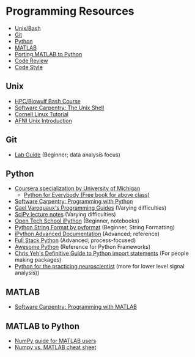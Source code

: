 # Programming Resources

- [Unix/Bash](#unix)
- [Git](#git)
- [Python](#python)
- [MATLAB](#matlab)
- [Porting MATLAB to Python](#matlab-to-python)
- [Code Review][code_review]
- [Code Style][style]

## Unix

- [HPC/Biowulf Bash Course][hpc_bash]
- [Software Carpentry: The Unix Shell][swc_shell]
- [Cornell Linux Tutorial][cornell_linux]
- [AFNI Unix Introduction][afni_unix]

## Git

- [Lab Guide][lab_git] (Beginner; data analysis focus)

## Python

- [Coursera specialization by University of Michigan][um_python]
  - [Python for Everybody (Free book for above class)][p4e]
- [Software Carpentry: Programming with Python][swc_python]
- [Gael Varoquaux's Programming Guides][gv_python] (Varying difficulties)
- [SciPy lecture notes][sp_lecture] (Varying difficulties)
- [Open Tech School iPython][ots_ipyth] (Beginner, notebooks)
- [Python String Format by pyformat][pystr] (Beginner, String Formatting)
- [iPython Advanced Documentation][ipython] (Advanced; reference)
- [Full Stack Python][fsp] (Advanced; process-focused)
- [Awesome Python][awesome] (Reference for Python Frameworks)
- [Chris Yeh's Definitive Guide to Python import statements][cy_import] (For people making packages)
- [Python for the practicing neuroscientist][python_kramer] (more for lower level signal analysis))

## MATLAB

- [Software Carpentry: Programming with MATLAB][swc_matlab]

## MATLAB to Python
- [NumPy guide for MATLAB users][numpy_for_matlab]
- [Numpy vs. MATLAB cheat sheet][numpy_matlab_cheat_sheet]

[code_review]: <code_review.md>
[style]: <style.md>
[swc_shell]: <http://swcarpentry.github.io/shell-novice/>
[cornell_linux]: <https://cvw.cac.cornell.edu/Linux/default>
[afni_unix]: <https://afni.nimh.nih.gov/pub/dist/edu/data/CD.expanded/AFNI_data6/unix_tutorial/index.html>
[lab_git]: <git.md>
[um_python]: <https://www.coursera.org/specializations/python>
[p4e]: <https://www.py4e.com/book.php>
[swc_python]: <https://swcarpentry.github.io/python-novice-inflammation/>
[gv_python]: <http://gael-varoquaux.info/programming/improving-your-programming-style-in-python.html>
[sp_lecture]: <https://scipy-lectures.org>
[ots_ipyth]: <http://opentechschool.github.io/python-data-intro/core/notebook.html>
[pystr]: <https://pyformat.info>
[ipython]: <https://ipython.readthedocs.io/en/stable/>
[fsp]: <https://www.fullstackpython.com>
[awesome]: <https://github.com/vinta/awesome-python>
[python_kramer]: <https://elifesciences.org/labs/f779833b/python-for-the-practicing-neuroscientist-an-online-educational-resource>
[swc_matlab]: <http://swcarpentry.github.io/matlab-novice-inflammation/>
[cy_import]: <https://chrisyeh96.github.io/2017/08/08/definitive-guide-python-imports.html>
[hpc_bash]: <https://hpc.nih.gov/training/bash_class/>
[numpy_for_matlab]: https://numpy.org/doc/stable/user/numpy-for-matlab-users.html
[numpy_matlab_cheat_sheet]: http://mathesaurus.sourceforge.net/matlab-numpy.html
